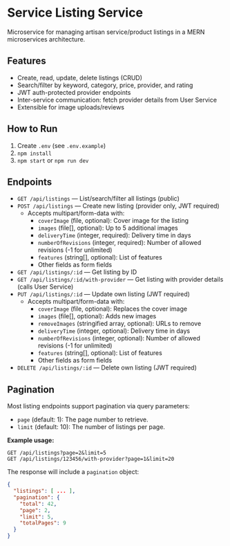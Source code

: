 # Service Listing Service

Microservice for managing artisan service/product listings in a MERN microservices architecture.

## Features

- Create, read, update, delete listings (CRUD)
- Search/filter by keyword, category, price, provider, and rating
- JWT auth-protected provider endpoints
- Inter-service communication: fetch provider details from User Service
- Extensible for image uploads/reviews

## How to Run

1. Create `.env` (see `.env.example`)
2. `npm install`
3. `npm start` or `npm run dev`

## Endpoints

- `GET /api/listings` — List/search/filter all listings (public)
- `POST /api/listings` — Create new listing (provider only, JWT required)
  - Accepts multipart/form-data with:
    - `coverImage` (file, optional): Cover image for the listing
    - `images` (file[], optional): Up to 5 additional images
    - `deliveryTime` (integer, required): Delivery time in days
    - `numberOfRevisions` (integer, required): Number of allowed revisions (-1 for unlimited)
    - `features` (string[], optional): List of features
    - Other fields as form fields
- `GET /api/listings/:id` — Get listing by ID
- `GET /api/listings/:id/with-provider` — Get listing with provider details (calls User Service)
- `PUT /api/listings/:id` — Update own listing (JWT required)
  - Accepts multipart/form-data with:
    - `coverImage` (file, optional): Replaces the cover image
    - `images` (file[], optional): Adds new images
    - `removeImages` (stringified array, optional): URLs to remove
    - `deliveryTime` (integer, optional): Delivery time in days
    - `numberOfRevisions` (integer, optional): Number of allowed revisions (-1 for unlimited)
    - `features` (string[], optional): List of features
    - Other fields as form fields
- `DELETE /api/listings/:id` — Delete own listing (JWT required)

## Pagination

Most listing endpoints support pagination via query parameters:

- `page` (default: 1): The page number to retrieve.
- `limit` (default: 10): The number of listings per page.

**Example usage:**

```
GET /api/listings?page=2&limit=5
GET /api/listings/123456/with-provider?page=1&limit=20
```

The response will include a `pagination` object:

```json
{
  "listings": [ ... ],
  "pagination": {
    "total": 42,
    "page": 2,
    "limit": 5,
    "totalPages": 9
  }
}
```
